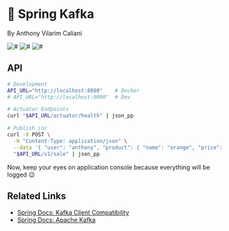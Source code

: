 # 🍃 Spring Kafka
By Anthony Vilarim Caliani

![#](https://img.shields.io/badge/license-MIT-blue.svg) ![#](https://img.shields.io/badge/java-11-red.svg) ![#](https://img.shields.io/badge/spring--boot-2.4.5-green.svg)

## API
```sh
# Development
API_URL="http://localhost:8080"    # Docker
# API_URL="http://localhost:9000"  # Dev

# Actuator Endpoints
curl "$API_URL/actuator/health" | json_pp

# Publish \o/
curl -X POST \
  -H "Content-Type: application/json" \
  --data '{ "user": "anthony", "product": { "name": "orange", "price": 0.99 }, "quantity": 16 }' \
  "$API_URL/v1/sale" | json_pp
```

Now, keep your eyes on application console because everything will be logged 😉

## Related Links
- [Spring Docs: Kafka Client Compatibility](https://spring.io/projects/spring-kafka)
- [Spring Docs: Apache Kafka](https://docs.spring.io/spring-boot/docs/current/reference/html/boot-features-messaging.html#boot-features-kafka)
